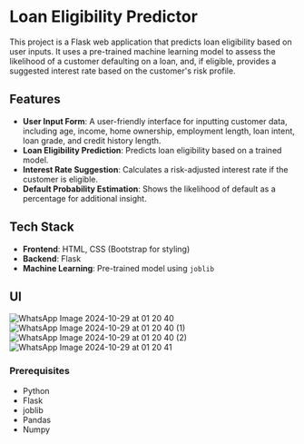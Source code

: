 # Loan Eligibility Predictor

This project is a Flask web application that predicts loan eligibility based on user inputs. It uses a pre-trained machine learning model to assess the likelihood of a customer defaulting on a loan, and, if eligible, provides a suggested interest rate based on the customer's risk profile.

## Features

- **User Input Form**: A user-friendly interface for inputting customer data, including age, income, home ownership, employment length, loan intent, loan grade, and credit history length.
- **Loan Eligibility Prediction**: Predicts loan eligibility based on a trained model.
- **Interest Rate Suggestion**: Calculates a risk-adjusted interest rate if the customer is eligible.
- **Default Probability Estimation**: Shows the likelihood of default as a percentage for additional insight.

## Tech Stack

- **Frontend**: HTML, CSS (Bootstrap for styling)
- **Backend**: Flask
- **Machine Learning**: Pre-trained model using `joblib`

## UI
![WhatsApp Image 2024-10-29 at 01 20 40](https://github.com/user-attachments/assets/3d2e447d-693d-490e-a071-4aa684b5c4e3)
![WhatsApp Image 2024-10-29 at 01 20 40 (1)](https://github.com/user-attachments/assets/a762120f-545c-40bb-98d7-ca9780258131)
![WhatsApp Image 2024-10-29 at 01 20 40 (2)](https://github.com/user-attachments/assets/646a7c62-97f4-48c6-ae21-cf9d3da7aaba)
![WhatsApp Image 2024-10-29 at 01 20 41](https://github.com/user-attachments/assets/6f68abb8-4124-454c-bb60-6412d8790aac)


### Prerequisites

- Python
- Flask
- joblib
- Pandas
- Numpy

